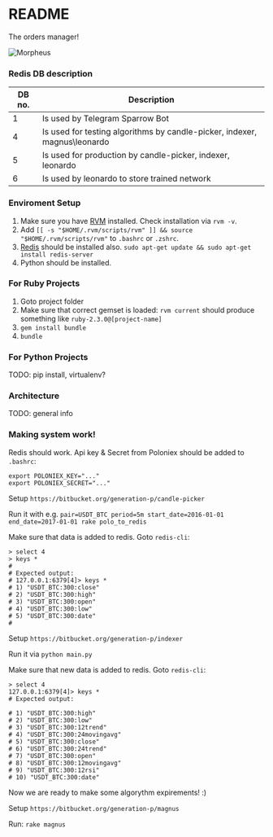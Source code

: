 # README #

The orders manager!

![Morpheus](http://screencrush.com/files/2017/03/Mootrix-Moopheus.jpg?w=360)

### Redis DB description ###

| DB no.  | Description 	|
| ------- | ------------- |
| 1  	  | Is used by Telegram Sparrow Bot  |
| 4  	  | Is used for testing algorithms by candle-picker, indexer, magnus\leonardo |
| 5  	  | Is used for production by candle-picker, indexer, leonardo |
| 6  	  | Is used by leonardo to store trained network |

### Enviroment Setup ###

1. Make sure you have [RVM](https://rvm.io/) installed. Check installation via `rvm -v`.
2. Add `[[ -s "$HOME/.rvm/scripts/rvm" ]] && source "$HOME/.rvm/scripts/rvm"` to `.bashrc` or `.zshrc`.
3. [Redis](https://redis.io/) should be installed also. `sudo apt-get update && sudo apt-get install redis-server`
4. Python should be installed.

### For Ruby Projects ###

1. Goto project folder
2. Make sure that correct gemset is loaded: `rvm current` should produce something like `ruby-2.3.0@[project-name]`
3. `gem install bundle`
4. `bundle`

### For Python Projects ###

TODO: pip install, virtualenv?

### Architecture ###

TODO: general info

### Making system work! ###

Redis should work.
Api key & Secret from Poloniex should be added to `.bashrc`:
```
export POLONIEX_KEY="..."
export POLONIEX_SECRET="..."
```
Setup `https://bitbucket.org/generation-p/candle-picker`

Run it with e.g. `pair=USDT_BTC period=5m start_date=2016-01-01 end_date=2017-01-01 rake polo_to_redis`

Make sure that data is added to redis. Goto `redis-cli`:

```
> select 4
> keys *
#
# Expected output:
# 127.0.0.1:6379[4]> keys *
# 1) "USDT_BTC:300:close"
# 2) "USDT_BTC:300:high"
# 3) "USDT_BTC:300:open"
# 4) "USDT_BTC:300:low"
# 5) "USDT_BTC:300:date"
#
```

Setup `https://bitbucket.org/generation-p/indexer`

Run it via `python main.py`

Make sure that new data is added to redis. Goto `redis-cli`:

```
> select 4
127.0.0.1:6379[4]> keys *
# Expected output:

# 1) "USDT_BTC:300:high"
# 2) "USDT_BTC:300:low"
# 3) "USDT_BTC:300:12trend"
# 4) "USDT_BTC:300:24movingavg"
# 5) "USDT_BTC:300:close"
# 6) "USDT_BTC:300:24trend"
# 7) "USDT_BTC:300:open"
# 8) "USDT_BTC:300:12movingavg"
# 9) "USDT_BTC:300:12rsi"
# 10) "USDT_BTC:300:date"
```

Now we are ready to make some algorythm expirements! :)

Setup `https://bitbucket.org/generation-p/magnus`

Run: `rake magnus`
